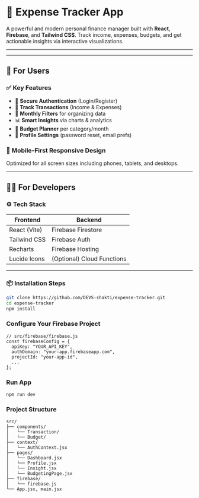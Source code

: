 # 💸 Expense Tracker App

A powerful and modern personal finance manager built with **React**, **Firebase**, and **Tailwind CSS**. Track income, expenses, budgets, and get actionable insights via interactive visualizations.

---


---

## 👥 For Users

### ✅ Key Features
- 🔐 **Secure Authentication** (Login/Register)
- 💼 **Track Transactions** (Income & Expenses)
- 📆 **Monthly Filters** for organizing data
- 📊 **Smart Insights** via charts & analytics
- 💸 **Budget Planner** per category/month
- 👤 **Profile Settings** (password reset, email prefs)

### 📱 Mobile-First Responsive Design
Optimized for all screen sizes including phones, tablets, and desktops.

---

## 👨‍💻 For Developers

### ⚙️ Tech Stack

| Frontend       | Backend         |
|----------------|------------------|
| React (Vite)   | Firebase Firestore |
| Tailwind CSS   | Firebase Auth     |
| Recharts       | Firebase Hosting  |
| Lucide Icons   | (Optional) Cloud Functions |

---

### 📦 Installation Steps

```bash
git clone https://github.com/DEVS-shakti/expense-tracker.git
cd expense-tracker
npm install 
 ```

### Configure Your Firebase Project
```
// src/firebase/firebase.js
const firebaseConfig = {
  apiKey: "YOUR_API_KEY",
  authDomain: "your-app.firebaseapp.com",
  projectId: "your-app-id",
  ...
};
```

### Run App

```
npm run dev
```

### Project Structure

```
src/
├── components/
│   └── Transaction/
│   └── Budget/
├── context/
│   └── AuthContext.jsx
├── pages/
│   └── Dashboard.jsx
│   └── Profile.jsx
│   └── Insight.jsx
│   └── BudgetingPage.jsx
├── firebase/
│   └── firebase.js
└── App.jsx, main.jsx
```


